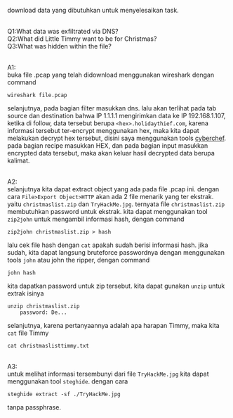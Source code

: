 download data yang dibutuhkan untuk menyelesaikan task.

<br>Q1:What data was exfiltrated via DNS?
<br>Q2:What did Little Timmy want to be for Christmas?
<br>Q3:What was hidden within the file?

<br>A1:
<br>buka file .pcap yang telah didownload menggunakan wireshark dengan command
```shell
wireshark file.pcap
```
selanjutnya, pada bagian filter masukkan dns. lalu akan terlihat pada tab source dan 
destination bahwa IP 1.1.1.1 mengirimkan data ke IP 192.168.1.107, ketika di follow,
data tersebut berupa `<hex>.holidaythief.com`, karena informasi tersebut ter-encrypt
menggunakan hex, maka kita dapat melakukan decrypt hex tersebut, disini saya menggunakan
tools [cyberchef](cyberchef.org). pada bagian recipe masukkan HEX, dan pada bagian input
masukkan encrypted data tersebut, maka akan keluar hasil decrypted data berupa kalimat.

<br>A2:
<br>selanjutnya kita dapat extract object yang ada pada file .pcap ini. dengan cara
`File>Export Object>HTTP` akan ada 2 file menarik yang ter ekstrak. yaitu 
`christmaslist.zip` dan `TryHackMe.jpg`. ternyata file `christmaslist.zip` membutuhkan
password untuk ekstrak. kita dapat menggunakan tool `zip2john` untuk mengambil informasi
hash, dengan command
```shell
zip2john christmaslist.zip > hash
```
lalu cek file hash dengan `cat` apakah sudah berisi informasi hash. jika sudah, kita dapat
langsung bruteforce passwordnya dengan menggunakan tools `john` atau john the ripper,
dengan command
```shell
john hash
```
kita dapatkan password untuk zip tersebut. kita dapat gunakan `unzip` untuk extrak isinya
```shell
unzip christmaslist.zip
	password: De...
```
selanjutnya, karena pertanyaannya adalah apa harapan Timmy, maka kita `cat` file Timmy
```shell
cat christmaslisttimmy.txt
```

<br>A3:
<br>untuk melihat informasi tersembunyi dari file `TryHackMe.jpg` kita dapat menggunakan
tool `steghide`. dengan cara
```shell
steghide extract -sf ./TryHackMe.jpg
```
tanpa passphrase.
